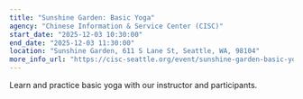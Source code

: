 ```yaml
---
title: "Sunshine Garden: Basic Yoga"
agency: "Chinese Information & Service Center (CISC)"
start_date: "2025-12-03 10:30:00"
end_date: "2025-12-03 11:30:00"
location: "Sunshine Garden, 611 S Lane St, Seattle, WA, 98104"
more_info_url: "https://cisc-seattle.org/event/sunshine-garden-basic-yoga-3/2025-12-03/"
---
```

Learn and practice basic yoga with our instructor and participants.
